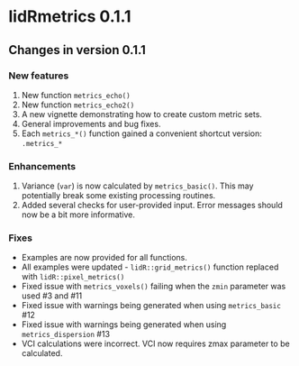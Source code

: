 # lidRmetrics 0.1.1

## Changes in version 0.1.1

### New features

1.  New function `metrics_echo()`
2.  New function `metrics_echo2()`
3.  A new vignette demonstrating how to create custom metric sets.
4.  General improvements and bug fixes.
5.  Each `metrics_*()` function gained a convenient shortcut version: `.metrics_*` 

### Enhancements

1. Variance (`var`) is now calculated by `metrics_basic()`. This may potentially break some existing processing routines.
2. Added several checks for user-provided input. Error messages should now be a bit more informative.

### Fixes

- Examples are now provided for all functions.
- All examples were updated - `lidR::grid_metrics()` function replaced with `lidR::pixel_metrics()`
- Fixed issue with `metrics_voxels()` failing when the `zmin` parameter was used #3 and #11
- Fixed issue with warnings being generated when using `metrics_basic` #12
- Fixed issue with warnings being generated when using `metrics_dispersion` #13
- VCI calculations were incorrect. VCI now requires zmax parameter to be calculated.